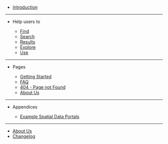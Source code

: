 - [Introduction](main-content/introduction)

---

- Help users to
  
  - [Find](main-content/stage-1)
  - [Search](main-content/stage-2)
  - [Results](main-content/stage-3)
  - [Explore](main-content/stage-4)
  - [Use](main-content/stage-5)

---

- Pages

  - [Getting Started](#)
  - [FAQ](#)
  - [404 - Page not Found](#)
  - [About Us](#)

---

- Appendices

  - [Example Spatial Data Portals](appendices/portal-examples.md)
  
---

- [About Us](other/about-us.md)
- [Changelog](other/changelog.md)
